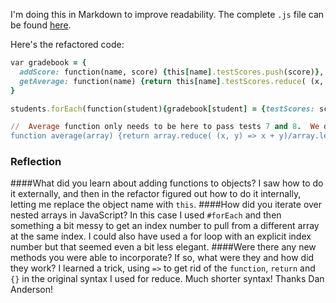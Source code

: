I'm doing this in Markdown to improve readability.  The complete `.js` file can be found [here](https://github.com/JonClayton/phase-0/blob/master/week-8/gradebook.js).

Here's the refactored code:
```ruby
var gradebook = {
  addScore: function(name, score) {this[name].testScores.push(score)},
  getAverage: function(name) {return this[name].testScores.reduce( (x, y) => x + y)/this[name].testScores.length}
}

students.forEach(function(student){gradebook[student] = {testScores: scores[students.indexOf(student)]}});

//  Average function only needs to be here to pass tests 7 and 8.  We don't need it or use it otherwise.
function average(array) {return array.reduce( (x, y) => x + y)/array.length}
```
### Reflection
####What did you learn about adding functions to objects?
I saw how to do it externally, and then in the refactor figured out how to do it internally, letting me replace the object name with `this`.
####How did you iterate over nested arrays in JavaScript?
In this case I used `#forEach` and then something a bit messy to get an index number to pull from a different array at the same index. I could also have used a for loop with an explicit index number but that seemed even a bit less elegant.
####Were there any new methods you were able to incorporate? If so, what were they and how did they work?
I learned a trick, using `=>` to get rid of the `function`, `return` and `{}` in the original syntax I used for reduce.  Much shorter syntax!  Thanks Dan Anderson! 
